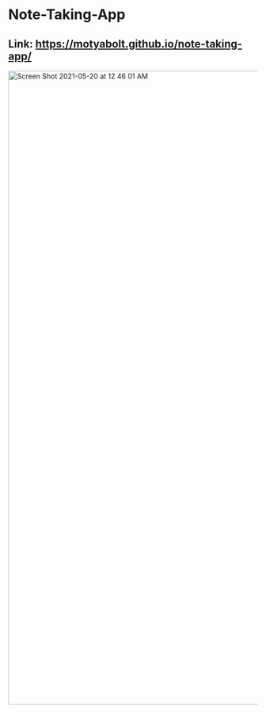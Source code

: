 # Note-Taking-App

## Link:  https://motyabolt.github.io/note-taking-app/

<img width="1280" alt="Screen Shot 2021-05-20 at 12 46 01 AM" src="https://user-images.githubusercontent.com/66522023/118888771-c0c3d780-b904-11eb-8a6d-f3d96981cd81.png">




